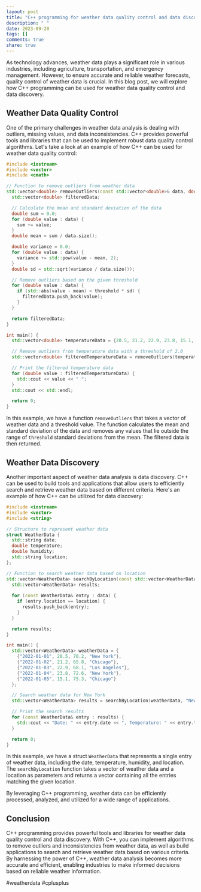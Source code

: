 ```yaml
---
layout: post
title: "C++ programming for weather data quality control and data discovery"
description: " "
date: 2023-09-20
tags: []
comments: true
share: true
---
```


As technology advances, weather data plays a significant role in various industries, including agriculture, transportation, and emergency management. However, to ensure accurate and reliable weather forecasts, quality control of weather data is crucial. In this blog post, we will explore how C++ programming can be used for weather data quality control and data discovery.

## Weather Data Quality Control

One of the primary challenges in weather data analysis is dealing with outliers, missing values, and data inconsistencies. C++ provides powerful tools and libraries that can be used to implement robust data quality control algorithms. Let's take a look at an example of how C++ can be used for weather data quality control:

```cpp
#include <iostream>
#include <vector>
#include <cmath>

// Function to remove outliers from weather data
std::vector<double> removeOutliers(const std::vector<double>& data, double threshold) {
  std::vector<double> filteredData;

  // Calculate the mean and standard deviation of the data
  double sum = 0.0;
  for (double value : data) {
    sum += value;
  }
  double mean = sum / data.size();

  double variance = 0.0;
  for (double value : data) {
    variance += std::pow(value - mean, 2);
  }
  double sd = std::sqrt(variance / data.size());

  // Remove outliers based on the given threshold
  for (double value : data) {
    if (std::abs(value - mean) < threshold * sd) {
      filteredData.push_back(value);
    }
  }

  return filteredData;
}

int main() {
  std::vector<double> temperatureData = {20.5, 21.2, 22.9, 23.8, 15.1, 50.0, 21.8, 18.7, 24.5, 19.3};

  // Remove outliers from temperature data with a threshold of 2.0
  std::vector<double> filteredTemperatureData = removeOutliers(temperatureData, 2.0);

  // Print the filtered temperature data
  for (double value : filteredTemperatureData) {
    std::cout << value << " ";
  }
  std::cout << std::endl;

  return 0;
}
```

In this example, we have a function `removeOutliers` that takes a vector of weather data and a threshold value. The function calculates the mean and standard deviation of the data and removes any values that lie outside the range of `threshold` standard deviations from the mean. The filtered data is then returned.

## Weather Data Discovery

Another important aspect of weather data analysis is data discovery. C++ can be used to build tools and applications that allow users to efficiently search and retrieve weather data based on different criteria. Here's an example of how C++ can be utilized for data discovery:

```cpp
#include <iostream>
#include <vector>
#include <string>

// Structure to represent weather data
struct WeatherData {
  std::string date;
  double temperature;
  double humidity;
  std::string location;
};

// Function to search weather data based on location
std::vector<WeatherData> searchByLocation(const std::vector<WeatherData>& data, const std::string& location) {
  std::vector<WeatherData> results;
  
  for (const WeatherData& entry : data) {
    if (entry.location == location) {
      results.push_back(entry);
    }
  }

  return results;
}

int main() {
  std::vector<WeatherData> weatherData = {
    {"2022-01-01", 20.5, 70.2, "New York"},
    {"2022-01-02", 21.2, 65.8, "Chicago"},
    {"2022-01-03", 22.9, 68.1, "Los Angeles"},
    {"2022-01-04", 23.8, 72.6, "New York"},
    {"2022-01-05", 15.1, 75.3, "Chicago"}
  };

  // Search weather data for New York
  std::vector<WeatherData> results = searchByLocation(weatherData, "New York");

  // Print the search results
  for (const WeatherData& entry : results) {
    std::cout << "Date: " << entry.date << ", Temperature: " << entry.temperature << ", Humidity: " << entry.humidity << std::endl;
  }

  return 0;
}
```

In this example, we have a struct `WeatherData` that represents a single entry of weather data, including the date, temperature, humidity, and location. The `searchByLocation` function takes a vector of weather data and a location as parameters and returns a vector containing all the entries matching the given location.

By leveraging C++ programming, weather data can be efficiently processed, analyzed, and utilized for a wide range of applications.

## Conclusion

C++ programming provides powerful tools and libraries for weather data quality control and data discovery. With C++, you can implement algorithms to remove outliers and inconsistencies from weather data, as well as build applications to search and retrieve weather data based on various criteria. By harnessing the power of C++, weather data analysis becomes more accurate and efficient, enabling industries to make informed decisions based on reliable weather information.

#weatherdata #cplusplus